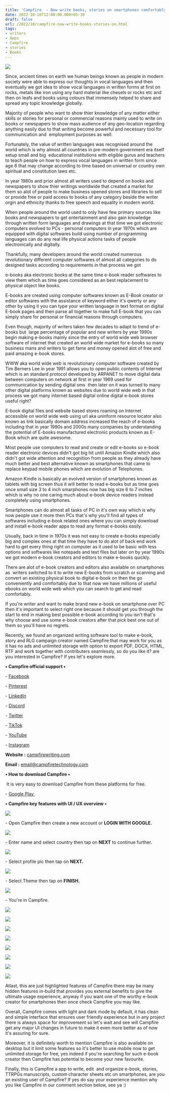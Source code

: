 ```yaml
---
title: 'Campfire  - Now write books, stories on smartphones comfortably.'
date: 2022-10-16T12:00:00.000+05:30
draft: false
url: /2022/10/campfire-now-write-books-stories-on.html
tags: 
- writers
- Apps
- Campfire
- stories
- Books
---
```


 [![](https://lh3.googleusercontent.com/-cQEq8ZCZPmc/Y0xerY1UkdI/AAAAAAAAOS4/A22ajXnLBt88qWbuCtPXJWI3U2R-sLkLQCNcBGAsYHQ/s1600/1665949354426831-0.png)](https://lh3.googleusercontent.com/-cQEq8ZCZPmc/Y0xerY1UkdI/AAAAAAAAOS4/A22ajXnLBt88qWbuCtPXJWI3U2R-sLkLQCNcBGAsYHQ/s1600/1665949354426831-0.png) 

  

Since, ancient times on earth we human beings known as people in modern society were able to express our thoughts in vocal languages and then eventually we got idea to show vocal languages in written forms at first on rocks, metals like iron using any hard material like chesels or rocks etc and then on leafs and books using colours that immensely helped to share and spread any topic knowledge globally.

  

Majority of people who want to show thier knowledge of any matter either skills or stories for personal or commercial reasons mainly used to write on books or newspapers to show mass audience of any geo-location regarding anything easily due to that writing become powerful and necessary tool for communication and  employment purposes as well.

  

Fortunately, the value of written languages was recognised around the world which is why almost all countries in pre-modern government era itself setup small and big  educational institutions with eligible gurus and teachers to teach people on how to express vocal languages in written form since age 6 that may change according to time based on universal or country own spiritual and constitution laws etc.

  

In year 1980s and prior almost all writers used to depend on books and newspapers to show thier writings worldwide that created a market for them so alot of people to make business opened stores and libraries to sell or provide free or paid access to books of any category beside the writer orgin and ethnicity thanks to free speech and equality in modern world.

  

When people around the world used to only have few primary sources like books and newspapers to get entertainment and also gain knowledge through written form languages and drawings at that time we got electronic computers evolved to PCs - personal computers in year 1970s which are equipped with digital softwares build using number of programming languages can do any real life physical actions tasks of people electronically and digitally.

  

Thankfully, many developers around the world created numerous revolutionary different computer softwares of almost all categories to do designed tasks according to requirements in that process we got 

e-books aka electronic books at the same time e-book reader softwares to view them which as time goes considered as an best replacement to physical object like books.

  

E-books are created using computer softwares known as E-Book creator or editor softwares with the assistance of keyword either it's qwerty or any other by using it you can type your written language in text format on digital E-book pages and then parse all together to make full E-book that you can simply share for personal or financial reasons through computers.

  

Even though, majority of writers taken few decades to adapt to trend of e-books but  large percentage of popular and new writers by year 1990s begin making e-books mainly since the entry of world wide web browser software of internet that created an world wide market for e-books so many business mans and writers to get fame and money opened alot of free and paid amazing e-book stores.

  

WWW aka world wide web is revolutionary computer software created by Tim Berners Lee in year 1991 allows you to open public contents of Internet which is an standard protocol developed by ARPANET to move digital data between computers on network at first in year 1969 used for communication by sending digital sms  then later on it was turned to many other digital platforms known as websites due to world wide web in that process we got many internet based digital online digital e-book stores useful right?

  

E-book digital files and website based stores roaming on Internet accessible on world wide web using url aka uninform resource locator also known as link basically domain address increased the reach of e-books including that in year 1990s and 2000s many companies by understanding the potential of E-books manufactured electronic products known as E-Book which are quite awesome.

  

Most people use computers to read and create or edit e-books so e-book reader electronic devices didn't got big hit until Amazon Kindle which also didn't got wide attention and recognition from people as they already have much better and best alternative known as smartphones that came to replace keypad mobile phones which are evolution of Telephones.

  

Amazon Kindle is basically an evolved version of smartphones known as tablets with big screen thus it will better to read e-books but as time goes once small size 3 to 4 inch smarphones now has big size 6 to 7 inches which is why no one caring much about e-book device readers instead completely using smartphones.

  

Smartphones can do almost all tasks of PC in it's own way which is why now people use it more then PCs that's why you'll find all types of softwares including e-book related ones where you can simply download and install e-book reader apps to read any format e-books easily.

  

Usually, back in time in 1970s it was not easy to create e-books especially big and complex ones at that time they have to do alot of back end work hard to get every thing right on computer as it used to be basic with less options and softwares like notepads and text files but later on by year 1990s we got modern e-book creators and editors to make e-books quickly.

  

There are alot of e-book creators and editors also available on smartphones as  writers switched to it to write new E-books from scratch or scanning and convert an existing physical book to digital e-book on then the go conveniently and comfortably due to that now we have millions of useful  ebooks on world wide web which you can search to get and read comfortably.

  

If you're writer and want to make brand new e-book on smartphone over PC then it's important to select right one because it should get you through the start to end in making best possible e-book according to you isn't that's why choose and use some e-book creators after that pick best one out of them so you'll have no regrets.

  

Recently, we found an organized writing software tool to make e-book, story and RLG campaign creator named Campfire that may work for you as it has no ads and unlimited storage with option to export PDF, DOCX, HTML, RTF and work together with contributers seamlessly, so do you like it? are you interested in Campfire? If yes let's explore more.

  

**• Campfire official support •**

\- [Facebook](https://www.facebook.com/campfirewriting)

\- [Pinterest](https://www.pinterest.com/campfirewriting/)

\- [LinkedIn](https://www.linkedin.com/company/campfiretechnology)

\- [Discord](https://discord.com/invite/6dTUvx3)

\- [Twitter](https://twitter.com/campfirewriting)

\- [TikTok](https://www.tiktok.com/campfirewriting)

\- [YouTube](https://www.youtube.com/channel/UCgAaPAUwqDR7zbPKqe4jQvQ)

\- [Instagram](https://www.instagram.com/campfirewriting)

**Website :** [campfirewriting.com](http://campfirewriting.com)

**Email :** [email@campfiretechnology.com](mailto:email@campfiretechnology.com)

**• How to download Campfire •**

 It is very easy to download Campfire from these platforms for free.

  

\- [Google Play ](https://play.google.com/store/apps/details?id=com.campfiremobile)

**• Campfire key features with UI / UX overview •**

 **[![](https://lh3.googleusercontent.com/-9CA_DhWbHvw/Y0xeqRM9QVI/AAAAAAAAOS0/5r8ER3E-xjQ7uWKtxRdmRoaR6WWM2EK2gCNcBGAsYHQ/s1600/1665949350802876-1.png)](https://lh3.googleusercontent.com/-9CA_DhWbHvw/Y0xeqRM9QVI/AAAAAAAAOS0/5r8ER3E-xjQ7uWKtxRdmRoaR6WWM2EK2gCNcBGAsYHQ/s1600/1665949350802876-1.png)** 

\- Open Campfire then create a new account or **LOGIN WITH GOOGLE.**

  

 [![](https://lh3.googleusercontent.com/-ILxe9yMhbow/Y0xeprwjmzI/AAAAAAAAOSw/VZIL4NJXRhEXyVykCcBQiF2Q8oN60KR2wCNcBGAsYHQ/s1600/1665949347730705-2.png)](https://lh3.googleusercontent.com/-ILxe9yMhbow/Y0xeprwjmzI/AAAAAAAAOSw/VZIL4NJXRhEXyVykCcBQiF2Q8oN60KR2wCNcBGAsYHQ/s1600/1665949347730705-2.png) 

  

\- Enter name and select country then tap on **NEXT** to continue further.

  

 [![](https://lh3.googleusercontent.com/-YX3i0nT3fWc/Y0xeoyXt5QI/AAAAAAAAOSs/NoFt7nPcXv0Jj3LO2kCtVRPmYRnPrLkwQCNcBGAsYHQ/s1600/1665949344244140-3.png)](https://lh3.googleusercontent.com/-YX3i0nT3fWc/Y0xeoyXt5QI/AAAAAAAAOSs/NoFt7nPcXv0Jj3LO2kCtVRPmYRnPrLkwQCNcBGAsYHQ/s1600/1665949344244140-3.png) 

  

\- Select profile pic then tap on **NEXT.**

 **[![](https://lh3.googleusercontent.com/-6F8Rao882p4/Y0xen1S0zoI/AAAAAAAAOSo/d4pdZCU-td0lbbrapE7KfPo2iRqam7RswCNcBGAsYHQ/s1600/1665949340554542-4.png)](https://lh3.googleusercontent.com/-6F8Rao882p4/Y0xen1S0zoI/AAAAAAAAOSo/d4pdZCU-td0lbbrapE7KfPo2iRqam7RswCNcBGAsYHQ/s1600/1665949340554542-4.png)** 

\- Select Theme then tap on **FINISH.**

  

 [![](https://lh3.googleusercontent.com/-7pFJ3KsYMCE/Y0xemxygTVI/AAAAAAAAOSk/WL7ZK-t5IgoaHhssqGsKXR5ISZsEBJF9wCNcBGAsYHQ/s1600/1665949337190888-5.png)](https://lh3.googleusercontent.com/-7pFJ3KsYMCE/Y0xemxygTVI/AAAAAAAAOSk/WL7ZK-t5IgoaHhssqGsKXR5ISZsEBJF9wCNcBGAsYHQ/s1600/1665949337190888-5.png) 

  

\- You're in Campfire.

 [![](https://lh3.googleusercontent.com/-U1UrqvGPwTw/Y0xemAYEEEI/AAAAAAAAOSg/lu-FuzQ_gVsJPL40X0JLh5lSbY6ADEWhwCNcBGAsYHQ/s1600/1665949333796050-6.png)](https://lh3.googleusercontent.com/-U1UrqvGPwTw/Y0xemAYEEEI/AAAAAAAAOSg/lu-FuzQ_gVsJPL40X0JLh5lSbY6ADEWhwCNcBGAsYHQ/s1600/1665949333796050-6.png) 

  

 [![](https://lh3.googleusercontent.com/-7Eytb4abhn4/Y0xelVRzFbI/AAAAAAAAOSc/0Y4q9NAkB4gatnBOLHiKxPBEmZ_7-oTmQCNcBGAsYHQ/s1600/1665949329928549-7.png)](https://lh3.googleusercontent.com/-7Eytb4abhn4/Y0xelVRzFbI/AAAAAAAAOSc/0Y4q9NAkB4gatnBOLHiKxPBEmZ_7-oTmQCNcBGAsYHQ/s1600/1665949329928549-7.png) 

  

 [![](https://lh3.googleusercontent.com/-cyunYbvCZYU/Y0xekcujtpI/AAAAAAAAOSY/YaoIr4GwYyMltcLKVN-w1lx4SOmRmNQFQCNcBGAsYHQ/s1600/1665949326409639-8.png)](https://lh3.googleusercontent.com/-cyunYbvCZYU/Y0xekcujtpI/AAAAAAAAOSY/YaoIr4GwYyMltcLKVN-w1lx4SOmRmNQFQCNcBGAsYHQ/s1600/1665949326409639-8.png) 

  

 [![](https://lh3.googleusercontent.com/-DGJ9ku6o_gE/Y0xejbcrSuI/AAAAAAAAOSU/JTiAuNo0MF8Mujdefs5i3BFraUxRkihXQCNcBGAsYHQ/s1600/1665949322905599-9.png)](https://lh3.googleusercontent.com/-DGJ9ku6o_gE/Y0xejbcrSuI/AAAAAAAAOSU/JTiAuNo0MF8Mujdefs5i3BFraUxRkihXQCNcBGAsYHQ/s1600/1665949322905599-9.png) 

  

 [![](https://lh3.googleusercontent.com/-cMdNTWVo7U4/Y0xeiqbhq0I/AAAAAAAAOSQ/EWCEfJmM7Q0Ilz9-HMLIIsKniIJQIUOKwCNcBGAsYHQ/s1600/1665949319406970-10.png)](https://lh3.googleusercontent.com/-cMdNTWVo7U4/Y0xeiqbhq0I/AAAAAAAAOSQ/EWCEfJmM7Q0Ilz9-HMLIIsKniIJQIUOKwCNcBGAsYHQ/s1600/1665949319406970-10.png) 

  

 [![](https://lh3.googleusercontent.com/-_dEcugk5JjQ/Y0xehoBiV3I/AAAAAAAAOSM/1p3M-30_RCIUm56JQi9dbHXXm74UdLoKgCNcBGAsYHQ/s1600/1665949315961688-11.png)](https://lh3.googleusercontent.com/-_dEcugk5JjQ/Y0xehoBiV3I/AAAAAAAAOSM/1p3M-30_RCIUm56JQi9dbHXXm74UdLoKgCNcBGAsYHQ/s1600/1665949315961688-11.png) 

  

 [![](https://lh3.googleusercontent.com/-91UwpscTHkk/Y0xegykZDTI/AAAAAAAAOSI/jPPF8m7mwwInMJyB7bXJV2V15IRJcf86QCNcBGAsYHQ/s1600/1665949312052676-12.png)](https://lh3.googleusercontent.com/-91UwpscTHkk/Y0xegykZDTI/AAAAAAAAOSI/jPPF8m7mwwInMJyB7bXJV2V15IRJcf86QCNcBGAsYHQ/s1600/1665949312052676-12.png) 

  

 [![](https://lh3.googleusercontent.com/-3vpPM6cd5k0/Y0xefi7o1aI/AAAAAAAAOSE/WeO2gxK5HwEvP0e3jN6aFPawIOj1G2rmwCNcBGAsYHQ/s1600/1665949307135797-13.png)](https://lh3.googleusercontent.com/-3vpPM6cd5k0/Y0xefi7o1aI/AAAAAAAAOSE/WeO2gxK5HwEvP0e3jN6aFPawIOj1G2rmwCNcBGAsYHQ/s1600/1665949307135797-13.png) 

  

Atlast, this are just highlighted features of Campfire there may be many hidden features in-build that provides you external benefits to give the ultimate usage experience, anyway if you want one of the worthy e-book creator for smartphones then once check Campfire you may like.

  

Overall, Campfire comes with light and dark mode by default, it has clean and simple interface that ensures user friendly experience but in any project there is always space for improvement so let's wait and see will Campfire get any major UI changes in future to make it even more better as of now it's assuring for sure.

  

Moreover, it is definitely worth to mention Campfire is also available on desktop but it limit some features so it's better to use mobile now to get unlimited storage for free, yes indeed if you're searching for such e-book creator then Campfire has potential to become your new favourite.

  

Finally, this is Campfire a app to write, edit  and organize e-book, stories, TTRPGs manuscripts, custom character sheets etc on smartphones, are you an existing user of Campfire? If yes do say your experience mention why you like Campfire in our comment section below, see ya :)